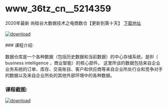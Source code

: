 # www_36tz_cn__5214359
2020年最新 尚硅谷大数据技术之电商数仓【更新到第十天】
[下载地址](http://www.36tz.cn/article/5214359 "下载地址")
<br/></br>[![download](http://36tz.cn/muke_img/2020_07_1-38.png "下载地址")](http://www.36tz.cn/article/5214359 "下载地址")
<br/></br>### 课程介绍:<br/></br>数据仓库是一个各种数据（包括历史数据和当前数据）的中心存储系统，是BI（ business intelligence ，商业智能）的核心部件。
这里所谈的数据包括来自企业业务系统的订单、库存、交易账目、客户和供应商等来自企业所处行业和竞争对手的数据以及来自企业所处的其他外部环境中的各种数据。

### 课程截图:
[![download](http://36tz.cn/muke_img/2020_07_2-44.png "下载地址")](http://www.36tz.cn/article/5214359 "下载地址")
